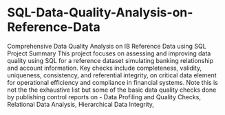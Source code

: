 # SQL-Data-Quality-Analysis-on-Reference-Data
Comprehensive Data Quality Analysis on IB Reference Data using SQL
Project Summary
This project focuses on assessing and improving data quality using SQL for a reference dataset simulating banking relationship and account information. Key checks include completeness, validity, uniqueness, consistency, and referential integrity, on critical data element for operational efficiency and compliance in financial systems.
Note this is not the the exhaustive list but some of the basic data quality checks done by publishing control reports on - 
Data Profiling and Quality Checks, 
Relational Data Analysis, 
Hierarchical Data Integrity,
